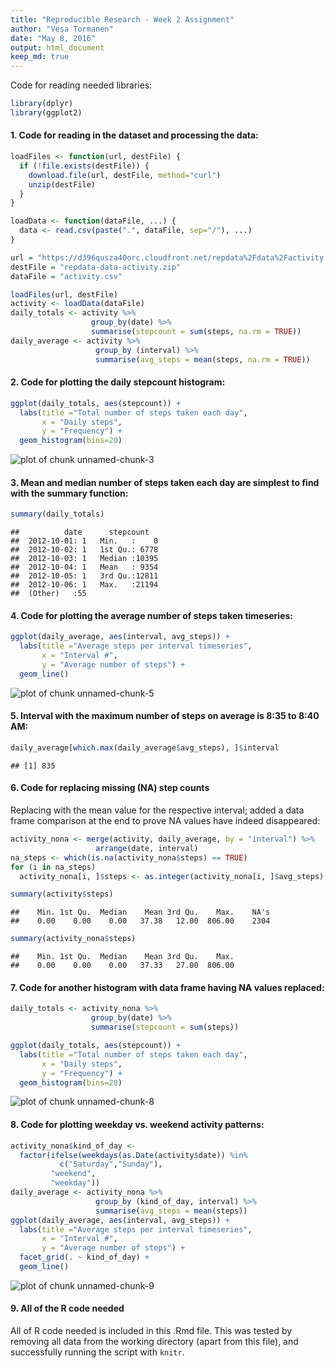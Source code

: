 ```yaml
---
title: "Reproducible Research - Week 2 Assignment"
author: "Vesa Tormanen"
date: "May 8, 2016"
output: html_document
keep_md: true
---
```


Code for reading needed libraries:


```r
library(dplyr)
library(ggplot2)
```

#### 1. Code for reading in the dataset and processing the data:


```r
loadFiles <- function(url, destFile) {
  if (!file.exists(destFile)) {
    download.file(url, destFile, method="curl")
    unzip(destFile)
  }
}

loadData <- function(dataFile, ...) {
  data <- read.csv(paste(".", dataFile, sep="/"), ...)
}

url = "https://d396qusza40orc.cloudfront.net/repdata%2Fdata%2Factivity.zip"
destFile = "repdata-data-activity.zip"
dataFile = "activity.csv"

loadFiles(url, destFile)
activity <- loadData(dataFile)
daily_totals <- activity %>%
                  group_by(date) %>%
                  summarise(stepcount = sum(steps, na.rm = TRUE))
daily_average <- activity %>%
                   group_by (interval) %>%
                   summarise(avg_steps = mean(steps, na.rm = TRUE))
```

#### 2. Code for plotting the daily stepcount histogram:


```r
ggplot(daily_totals, aes(stepcount)) + 
  labs(title ="Total number of steps taken each day",
       x = "Daily steps",
       y = "Frequency") +
  geom_histogram(bins=20)
```

![plot of chunk unnamed-chunk-3](figure/unnamed-chunk-3-1.png)

#### 3. Mean and median number of steps taken each day are simplest to find with the summary function:


```r
summary(daily_totals)
```

```
##          date      stepcount    
##  2012-10-01: 1   Min.   :    0  
##  2012-10-02: 1   1st Qu.: 6778  
##  2012-10-03: 1   Median :10395  
##  2012-10-04: 1   Mean   : 9354  
##  2012-10-05: 1   3rd Qu.:12811  
##  2012-10-06: 1   Max.   :21194  
##  (Other)   :55
```

#### 4. Code for plotting the average number of steps taken timeseries:


```r
ggplot(daily_average, aes(interval, avg_steps)) + 
  labs(title ="Average steps per interval timeseries",
       x = "Interval #",
       y = "Average number of steps") +
  geom_line()
```

![plot of chunk unnamed-chunk-5](figure/unnamed-chunk-5-1.png)

#### 5. Interval with the maximum number of steps on average is 8:35 to 8:40 AM:


```r
daily_average[which.max(daily_average$avg_steps), ]$interval
```

```
## [1] 835
```

#### 6. Code for replacing missing (NA) step counts
Replacing with the mean value for the respective interval; added a data frame comparison at the end to prove NA values have indeed disappeared:


```r
activity_nona <- merge(activity, daily_average, by = "interval") %>%  
                   arrange(date, interval)
na_steps <- which(is.na(activity_nona$steps) == TRUE)
for (i in na_steps)
  activity_nona[i, ]$steps <- as.integer(activity_nona[i, ]$avg_steps)

summary(activity$steps)
```

```
##    Min. 1st Qu.  Median    Mean 3rd Qu.    Max.    NA's 
##    0.00    0.00    0.00   37.38   12.00  806.00    2304
```

```r
summary(activity_nona$steps)
```

```
##    Min. 1st Qu.  Median    Mean 3rd Qu.    Max. 
##    0.00    0.00    0.00   37.33   27.00  806.00
```

#### 7. Code for another histogram with data frame having NA values replaced:


```r
daily_totals <- activity_nona %>%
                  group_by(date) %>%
                  summarise(stepcount = sum(steps))

ggplot(daily_totals, aes(stepcount)) + 
  labs(title ="Total number of steps taken each day",
       x = "Daily steps",
       y = "Frequency") +
  geom_histogram(bins=20)
```

![plot of chunk unnamed-chunk-8](figure/unnamed-chunk-8-1.png)

#### 8. Code for plotting weekday vs. weekend activity patterns:


```r
activity_nona$kind_of_day <-
  factor(ifelse(weekdays(as.Date(activity$date)) %in%
           c("Saturday","Sunday"),
         "weekend",
         "weekday"))
daily_average <- activity_nona %>%
                   group_by (kind_of_day, interval) %>%
                   summarise(avg_steps = mean(steps))
ggplot(daily_average, aes(interval, avg_steps)) + 
  labs(title ="Average steps per interval timeseries",
       x = "Interval #",
       y = "Average number of steps") +
  facet_grid(. ~ kind_of_day) +
  geom_line()
```

![plot of chunk unnamed-chunk-9](figure/unnamed-chunk-9-1.png)

#### 9. All of the R code needed
All of R code needed is included in this .Rmd file. This was tested by removing all data from the working directory (apart from this file), and successfully running the script with ```knitr```.
